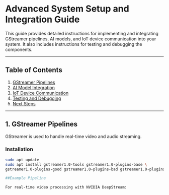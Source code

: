 # Advanced System Setup and Integration Guide

This guide provides detailed instructions for implementing and integrating GStreamer pipelines, AI models, and IoT device communication into your system. It also includes instructions for testing and debugging the components.

---

## Table of Contents
1. [GStreamer Pipelines](#1-gstreamer-pipelines)
2. [AI Model Integration](#2-ai-model-integration)
3. [IoT Device Communication](#3-iot-device-communication)
4. [Testing and Debugging](#4-testing-and-debugging)
5. [Next Steps](#5-next-steps)

---

## 1. GStreamer Pipelines

GStreamer is used to handle real-time video and audio streaming.

### Installation
```bash
sudo apt update
sudo apt install gstreamer1.0-tools gstreamer1.0-plugins-base \
gstreamer1.0-plugins-good gstreamer1.0-plugins-bad gstreamer1.0-plugins-ugly

##Example Pipeline

For real-time video processing with NVIDIA DeepStream:
